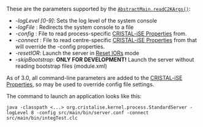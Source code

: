 These are the parameters supported by the [`AbstractMain.readC2KArgs()`](../blob/master/src/main/java/org/cristalise/kernel/process/AbstractMain.java#L65):

* *-logLevel [0-9]*: Sets the log level of the system console
* *-logFile <path>*: Redirects the system console to a file
* *-config <file>*: File to read process-specific [CRISTAL-iSE Properties](../CRISTAL-System-Properties) from.
* *-connect <file>*: File to read centre-specific [CRISTAL-iSE Properties](../CRISTAL-System-Properties) from that will override the -config properties.
* *-resetIOR*: Launch the server in [Reset IORs](../Reset-IORs) mode
* *-skipBootstrap*: **ONLY FOR DEVELOPMENT!** Launch the server without reading bootstrap files (module.xml)

As of 3.0, all command-line parameters are added to the [CRISTAL-iSE Properties](../CRISTAL-System-Properties), so may be used to override config file settings.

The command to launch an application looks like this:

`java -classpath <...> org.cristalise.kernel.process.StandardServer -logLevel 8 -config src/main/bin/server.conf -connect src/main/bin/integTest.clc`
